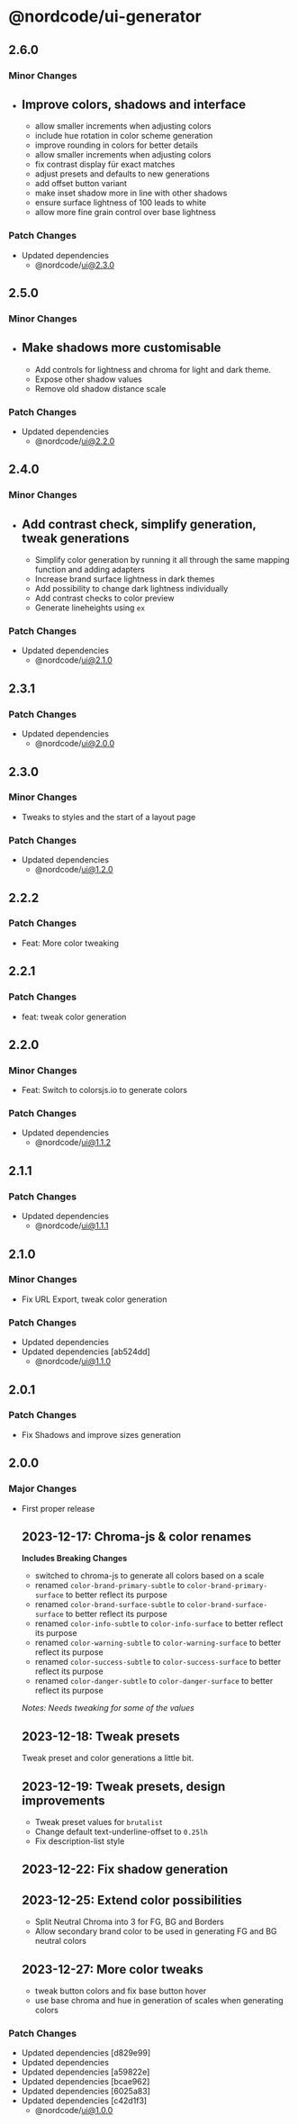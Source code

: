 # @nordcode/ui-generator

## 2.6.0

### Minor Changes

- ## Improve colors, shadows and interface

  - allow smaller increments when adjusting colors
  - include hue rotation in color scheme generation
  - improve rounding in colors for better details
  - allow smaller increments when adjusting colors
  - fix contrast display für exact matches
  - adjust presets and defaults to new generations
  - add offset button variant
  - make inset shadow more in line with other shadows
  - ensure surface lightness of 100 leads to white
  - allow more fine grain control over base lightness

### Patch Changes

- Updated dependencies
  - @nordcode/ui@2.3.0

## 2.5.0

### Minor Changes

- ## Make shadows more customisable

  - Add controls for lightness and chroma for light and dark theme.
  - Expose other shadow values
  - Remove old shadow distance scale

### Patch Changes

- Updated dependencies
  - @nordcode/ui@2.2.0

## 2.4.0

### Minor Changes

- ## Add contrast check, simplify generation, tweak generations

  - Simplify color generation by running it all through the same mapping function and adding
    adapters
  - Increase brand surface lightness in dark themes
  - Add possibility to change dark lightness individually
  - Add contrast checks to color preview
  - Generate lineheights using `ex`

### Patch Changes

- Updated dependencies
  - @nordcode/ui@2.1.0

## 2.3.1

### Patch Changes

- Updated dependencies
  - @nordcode/ui@2.0.0

## 2.3.0

### Minor Changes

- Tweaks to styles and the start of a layout page

### Patch Changes

- Updated dependencies
  - @nordcode/ui@1.2.0

## 2.2.2

### Patch Changes

- Feat: More color tweaking

## 2.2.1

### Patch Changes

- feat: tweak color generation

## 2.2.0

### Minor Changes

- Feat: Switch to colorsjs.io to generate colors

### Patch Changes

- Updated dependencies
  - @nordcode/ui@1.1.2

## 2.1.1

### Patch Changes

- Updated dependencies
  - @nordcode/ui@1.1.1

## 2.1.0

### Minor Changes

- Fix URL Export, tweak color generation

### Patch Changes

- Updated dependencies
- Updated dependencies [ab524dd]
  - @nordcode/ui@1.1.0

## 2.0.1

### Patch Changes

- Fix Shadows and improve sizes generation

## 2.0.0

### Major Changes

- First proper release

  ## 2023-12-17: Chroma-js & color renames

  **Includes Breaking Changes**

  - switched to chroma-js to generate all colors based on a scale
  - renamed `color-brand-primary-subtle` to `color-brand-primary-surface` to better reflect its
    purpose
  - renamed `color-brand-surface-subtle` to `color-brand-surface-surface` to better reflect its
    purpose
  - renamed `color-info-subtle` to `color-info-surface` to better reflect its purpose
  - renamed `color-warning-subtle` to `color-warning-surface` to better reflect its purpose
  - renamed `color-success-subtle` to `color-success-surface` to better reflect its purpose
  - renamed `color-danger-subtle` to `color-danger-surface` to better reflect its purpose

  _Notes: Needs tweaking for some of the values_

  ## 2023-12-18: Tweak presets

  Tweak preset and color generations a little bit.

  ## 2023-12-19: Tweak presets, design improvements

  - Tweak preset values for `brutalist`
  - Change default text-underline-offset to `0.25lh`
  - Fix description-list style

  ## 2023-12-22: Fix shadow generation

  ## 2023-12-25: Extend color possibilities

  - Split Neutral Chroma into 3 for FG, BG and Borders
  - Allow secondary brand color to be used in generating FG and BG neutral colors

  ## 2023-12-27: More color tweaks

  - tweak button colors and fix base button hover
  - use base chroma and hue in generation of scales when generating colors

### Patch Changes

- Updated dependencies [d829e99]
- Updated dependencies
- Updated dependencies [a59822e]
- Updated dependencies [bcae962]
- Updated dependencies [6025a83]
- Updated dependencies [c42d1f3]
  - @nordcode/ui@1.0.0
